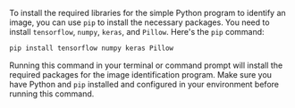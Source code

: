 To install the required libraries for the simple Python program to identify an image, you can use `pip` to install the necessary packages. You need to install `tensorflow`, `numpy`, `keras`, and `Pillow`. Here's the `pip` command:

```bash
pip install tensorflow numpy keras Pillow
```

Running this command in your terminal or command prompt will install the required packages for the image identification program. Make sure you have Python and `pip` installed and configured in your environment before running this command.
